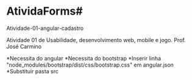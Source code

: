 # AtividaForms# 

Atividade-01-angular-cadastro

Atividade 01 de Usabilidade, desenvolvimento web, mobile e jogo. Prof. José Carmino

*Necessita do angular 
*Necessita do bootstrap
*Inserir linha "node_modules/bootstrap/dist/css/bootstrap.css" em angular.json
*Substituir pasta src
